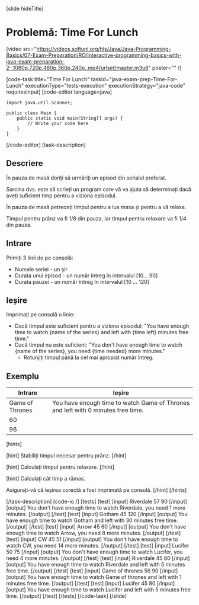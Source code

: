 [slide hideTitle]
# Problemă: Time For Lunch

[video src="https://videos.softuni.org/hls/Java/Java-Programming-Basics/07-Exam-Preparation/RO/interactive-programming-basics-with-java-exam-preparation-2-,1080p,720p,480p,360p,240p,.mp4/urlset/master.m3u8" poster="" /]

[code-task title="Time For Lunch" taskId="java-exam-prep-Time-For-Lunch" executionType="tests-execution" executionStrategy="java-code" requiresInput]
[code-editor language=java]
```
import java.util.Scanner;

public class Main {
    public static void main(String[] args) {
        // Write your code here
    }
}
```
[/code-editor]
[task-description]
## Descriere
În pauza de masă doriți să urmăriți un episod din serialul preferat.

Sarcina dvs. este să scrieți un program care vă va ajuta să determinați dacă aveți suficient timp pentru a viziona episodul.

În pauza de masă petreceți timpul pentru a lua masa și pentru a vă relaxa.

Timpul pentru prânz va fi 1/8 din pauza, iar timpul pentru relaxare va fi 1/4 din pauza.

## Intrare
Primiți 3 linii de pe consolă:
- Numele seriei - un șir
- Durata unui episod - un număr întreg în intervalul [10… 90]
- Durata pauzei - un număr întreg în intervalul [10 ... 120]

## Ieșire
Imprimați pe consolă o linie:
- Dacă timpul este suficient pentru a viziona episodul: "You have enough time to watch \{name of the series\} and left with \{time left\} minutes free time."
- Dacă timpul nu este suficient: "You don't have enough time to watch \{name of the series\}, you need \{time needed\} more minutes."
    - Rotunjiți timpul până la cel mai apropiat număr întreg.

## Exemplu
|**Intrare**|**Ieșire**|
| --- | --- | 
| Game of Thrones | You have enough time to watch Game of Thrones and left with 0 minutes free time. |
| 60 | 
| 96 | 

[hints]

[hint]
Stabiliți timpul necesar pentru prânz.
[/hint]

[hint]
Calculați timpul pentru relaxare.
[/hint]

[hint]
Calculați cât timp a rămas.

Asigurați-vă că ieșirea corectă a fost imprimată pe consolă.
[/hint]
[/hints]

[/task-description]
[code-io /]
[tests]
[test]
[input]
Riverdale
57
90
[/input]
[output]
You don't have enough time to watch Riverdale, you need 1 more minutes.
[/output]
[/test]
[test]
[input]
Gotham
45
120
[/input]
[output]
You have enough time to watch Gotham and left with 30 minutes free time.
[/output]
[/test]
[test]
[input]
Arrow
45
60
[/input]
[output]
You don't have enough time to watch Arrow, you need 8 more minutes.
[/output]
[/test]
[test]
[input]
CW
45
51
[/input]
[output]
You don't have enough time to watch CW, you need 14 more minutes.
[/output]
[/test]
[test]
[input]
Lucifer
50
75
[/input]
[output]
You don't have enough time to watch Lucifer, you need 4 more minutes.
[/output]
[/test]
[test]
[input]
Riverdale
45
80
[/input]
[output]
You have enough time to watch Riverdale and left with 5 minutes free time.
[/output]
[/test]
[test]
[input]
Game of thrones
56
90
[/input]
[output]
You have enough time to watch Game of thrones and left with 1 minutes free time.
[/output]
[/test]
[test]
[input]
Lucifer
45
80
[/input]
[output]
You have enough time to watch Lucifer and left with 5 minutes free time.
[/output]
[/test]
[/tests]
[/code-task]
[/slide]
